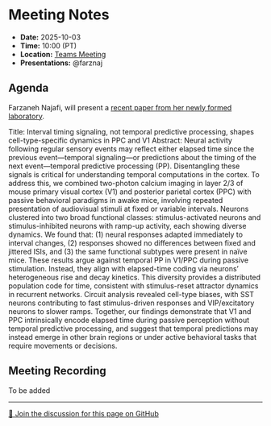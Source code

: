 # Meeting Notes
- **Date:** 2025-10-03
- **Time:** 10:00 (PT)
- **Location:** [Teams Meeting](https://teams.microsoft.com/l/meetup-join/19%3ameeting_ZGYxYTU4ODktZTI2MS00MjQzLTgxMzctNDFjMTQzOTdlNTdk%40thread.v2/0?context=%7b%22Tid%22%3a%2232669cd6-737f-4b39-8bdd-d6951120d3fc%22%2c%22Oid%22%3a%2232f35d17-0f09-4b0c-bb18-2f8da29b6e6e%22%7d)
- **Presentations:** @farznaj

## Agenda

Farzaneh Najafi, will present a [recent paper from her newly formed laboratory](https://www.biorxiv.org/content/10.1101/2025.09.11.673960v2). 

Title: Interval timing signaling, not temporal predictive processing, shapes cell-type-specific dynamics in PPC and V1
Abstract: Neural activity following regular sensory events may reflect either elapsed time since the previous event—temporal signaling—or predictions about the timing of the next event—temporal predictive processing (PP). Disentangling these signals is critical for understanding temporal computations in the cortex. To address this, we combined two-photon calcium imaging in layer 2/3 of mouse primary visual cortex (V1) and posterior parietal cortex (PPC) with passive behavioral paradigms in awake mice, involving repeated presentation of audiovisual stimuli at fixed or variable intervals. Neurons clustered into two broad functional classes: stimulus-activated neurons and stimulus-inhibited neurons with ramp-up activity, each showing diverse dynamics. We found that: (1) neural responses adapted immediately to interval changes, (2) responses showed no differences between fixed and jittered ISIs, and (3) the same functional subtypes were present in naïve mice. These results argue against temporal PP in V1/PPC during passive stimulation. Instead, they align with elapsed-time coding via neurons’ heterogeneous rise and decay kinetics. This diversity provides a distributed population code for time, consistent with stimulus-reset attractor dynamics in recurrent networks. Circuit analysis revealed cell-type biases, with SST neurons contributing to fast stimulus-driven responses and VIP/excitatory neurons to slower ramps. Together, our findings demonstrate that V1 and PPC intrinsically encode elapsed time during passive perception without temporal predictive processing, and suggest that temporal predictions may instead emerge in other brain regions or under active behavioral tasks that require movements or decisions.

## Meeting Recording

To be added

<!-- DISCUSSION_LINK_START -->
<div class="discussion-link">
    <hr>
    <p>
        <a href="https://github.com/AllenNeuralDynamics/openscope-community-predictive-processing/discussions/113" target="_blank">
            💬 Join the discussion for this page on GitHub
        </a>
    </p>
</div>
<!-- DISCUSSION_LINK_END -->
